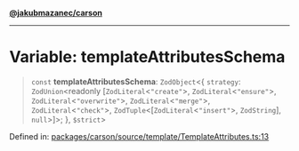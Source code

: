 [**@jakubmazanec/carson**](../README.md)

---

# Variable: templateAttributesSchema

> `const` **templateAttributesSchema**: `ZodObject`\<\{ `strategy`: `ZodUnion`\<readonly
> \[`ZodLiteral`\<`"create"`\>, `ZodLiteral`\<`"ensure"`\>, `ZodLiteral`\<`"overwrite"`\>,
> `ZodLiteral`\<`"merge"`\>, `ZodLiteral`\<`"check"`\>, `ZodTuple`\<\[`ZodLiteral`\<`"insert"`\>,
> `ZodString`\], `null`\>\]\>; \}, `$strict`\>

Defined in:
[packages/carson/source/template/TemplateAttributes.ts:13](https://github.com/jakubmazanec/tools/blob/c36a857a499e2c0c4f38fc4405cb987b357adf10/packages/carson/source/template/TemplateAttributes.ts#L13)
